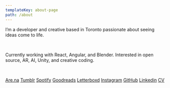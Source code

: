 ```yaml
---
templateKey: about-page
path: /about
---
```

I’m a developer and creative based in Toronto passionate about seeing ideas come to life.

<br/>

Currently working with React, Angular, and Blender. Interested in open source, AR, AI, Unity, and creative coding.

<br/>

[Are.na](Http://are.na/tiffany-bouchard)
[Tumblr](http://cakebagel.tumblr.com) [Spotify](https://open.spotify.com/playlist/0JGO3dNg40nYXNtM4BTq9C?si=04d7c6b7224145f9)
[Goodreads](https://goodreads.com/user/show/135943497-tiffany-bouchard) [Letterboxd](https://letterboxd.com/tiffbouchard)[](HTTPS://letterboxd.com/tiffbouchard)
[Instagram](Http://Instagram.com/tiffbouchard)
[GitHub](HTTPS://github.com/tiffbouchard)
[Linkedin](HTTPS://linkedin.com/in/tiffanybouchard)[](HTTPS://linkedin.com/in/tiffanybouchard)
[CV](https://drive.google.com/file/d/1NQRMw9t1lKef9hK86MgaM6FerFGTvT5n/view?usp=sharing)